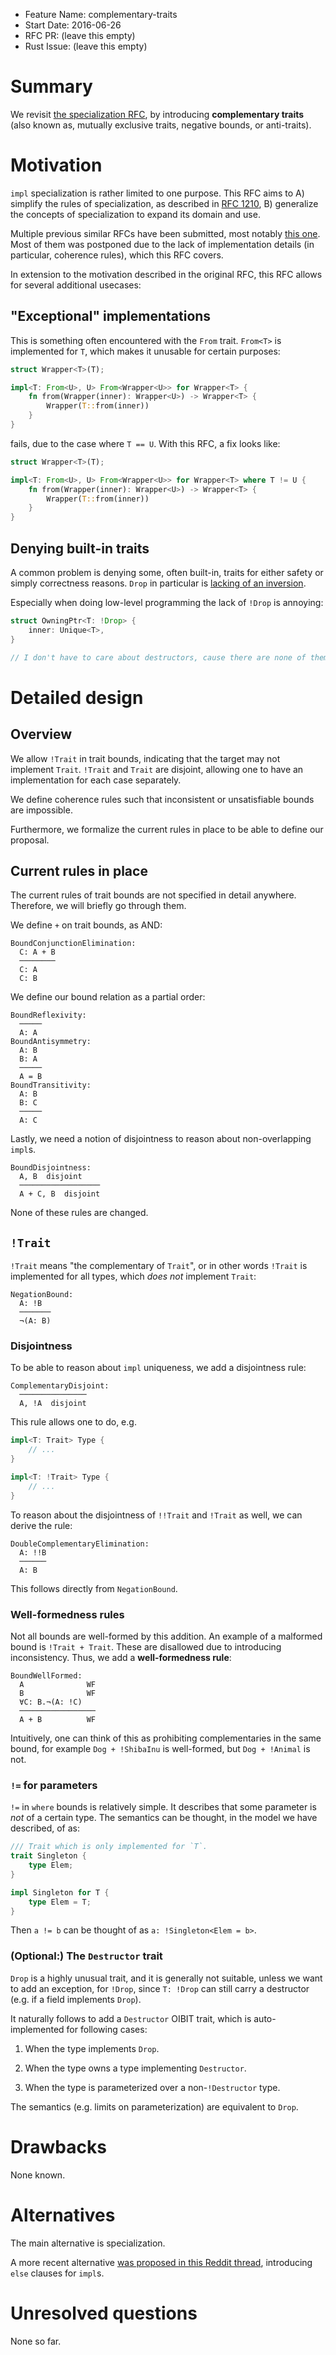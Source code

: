 - Feature Name: complementary-traits
- Start Date: 2016-06-26
- RFC PR: (leave this empty)
- Rust Issue: (leave this empty)

# Summary
[summary]: #summary

We revisit [the specialization
RFC](https://github.com/rust-lang/rfcs/blob/master/text/1210-impl-specialization.md),
by introducing **complementary traits** (also known as, mutually exclusive
traits, negative bounds, or anti-traits).

# Motivation
[motivation]: #motivation

`impl` specialization is rather limited to one purpose. This RFC aims to A)
simplify the rules of specialization, as described in [RFC
1210](https://github.com/rust-lang/rfcs/blob/master/text/1210-impl-specialization.md),
B) generalize the concepts of specialization to expand its domain and use.

Multiple previous similar RFCs have been submitted, most notably [this
one](https://github.com/withoutboats/rfcs/blob/mutex_traits/text/0000-mutex_traits.md).
Most of them was postponed due to the lack of implementation details (in
particular, coherence rules), which this RFC covers.

In extension to the motivation described in the original RFC, this RFC allows
for several additional usecases:

## "Exceptional" implementations

This is something often encountered with the `From` trait. `From<T>` is
implemented for `T`, which makes it unusable for certain purposes:

```rust
struct Wrapper<T>(T);

impl<T: From<U>, U> From<Wrapper<U>> for Wrapper<T> {
    fn from(Wrapper(inner): Wrapper<U>) -> Wrapper<T> {
        Wrapper(T::from(inner))
    }
}
```

fails, due to the case where `T == U`. With this RFC, a fix looks like:

```rust
struct Wrapper<T>(T);

impl<T: From<U>, U> From<Wrapper<U>> for Wrapper<T> where T != U {
    fn from(Wrapper(inner): Wrapper<U>) -> Wrapper<T> {
        Wrapper(T::from(inner))
    }
}
```

## Denying built-in traits

A common problem is denying some, often built-in, traits for either safety or
simply correctness reasons. `Drop` in particular is [lacking of an
inversion](https://github.com/search?l=rust&q=%22nodrop%22+language%3ARust&type=Code&utf8=%E2%9C%93).

Especially when doing low-level programming the lack of `!Drop` is annoying:

```rust
struct OwningPtr<T: !Drop> {
    inner: Unique<T>,
}

// I don't have to care about destructors, cause there are none of them!
```

# Detailed design
[design]: #detailed-design

## Overview

We allow `!Trait` in trait bounds, indicating that the target may not implement
`Trait`. `!Trait` and `Trait` are disjoint, allowing one to have an
implementation for each case separately.

We define coherence rules such that inconsistent or unsatisfiable bounds are
impossible.

Furthermore, we formalize the current rules in place to be able to define our
proposal.

## Current rules in place

The current rules of trait bounds are not specified in detail anywhere.
Therefore, we will briefly go through them.

We define `+` on trait bounds, as AND:

    BoundConjunctionElimination:
      C: A + B
      ────────
      C: A
      C: B

We define our bound relation as a partial order:

    BoundReflexivity:
      ─────
      A: A
    BoundAntisymmetry:
      A: B
      B: A
      ─────
      A = B
    BoundTransitivity:
      A: B
      B: C
      ─────
      A: C

Lastly, we need a notion of disjointness to reason about non-overlapping `impl`s.

    BoundDisjointness:
      A, B  disjoint
      ──────────────────
      A + C, B  disjoint

None of these rules are changed.

## `!Trait`

`!Trait` means "the complementary of `Trait`", or in other words `!Trait` is
implemented for all types, which _does not_ implement `Trait`:

    NegationBound:
      A: !B
      ───────
      ¬(A: B)

### Disjointness

To be able to reason about `impl` uniqueness, we add a disjointness rule:

    ComplementaryDisjoint:
      ───────────────
      A, !A  disjoint

This rule allows one to do, e.g.

```rust
impl<T: Trait> Type {
    // ...
}

impl<T: !Trait> Type {
    // ...
}
```

To reason about the disjointness of `!!Trait` and `!Trait` as well, we can derive the rule:

    DoubleComplementaryElimination:
      A: !!B
      ──────
      A: B

This follows directly from `NegationBound`.

### Well-formedness rules

Not all bounds are well-formed by this addition. An example of a malformed bound is `!Trait + Trait`. These are disallowed due to introducing inconsistency. Thus, we add a **well-formedness rule**:

    BoundWellFormed:
      A              WF
      B              WF
      ∀C: B.¬(A: !C)
      ─────────────────
      A + B          WF

Intuitively, one can think of this as prohibiting complementaries in the same
bound, for example `Dog + !ShibaInu` is well-formed, but `Dog + !Animal` is not.

### `!=` for parameters

`!=` in `where` bounds is relatively simple. It describes that some parameter
is _not_ of a certain type. The semantics can be thought, in the model we have
described, of as:

```rust
/// Trait which is only implemented for `T`.
trait Singleton {
    type Elem;
}

impl Singleton for T {
    type Elem = T;
}
```

Then `a != b` can be thought of as `a: !Singleton<Elem = b>`.

### (Optional:) The `Destructor` trait

`Drop` is a highly unusual trait, and it is generally not suitable, unless we
want to add an exception, for `!Drop`, since `T: !Drop` can still carry a
destructor (e.g. if a field implements `Drop`).

It naturally follows to add a `Destructor` OIBIT trait, which is
auto-implemented for following cases:

1. When the type implements `Drop`.

2. When the type owns a type implementing `Destructor`.

3. When the type is parameterized over a non-`!Destructor` type.

The semantics (e.g. limits on parameterization) are equivalent to `Drop`.

# Drawbacks
[drawbacks]: #drawbacks

None known.

# Alternatives
[alternatives]: #alternatives

The main alternative is specialization.

A more recent alternative [was proposed in this Reddit thread](https://www.reddit.com/r/rust/comments/4pun1f/looking_for_feedback_on_my_first_attempt_at_an/), introducing `else` clauses for `impl`s.

# Unresolved questions
[unresolved]: #unresolved-questions

None so far.
